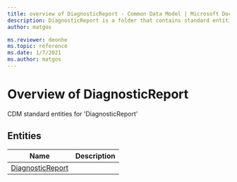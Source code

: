 ```yaml
---
title: overview of DiagnosticReport - Common Data Model | Microsoft Docs
description: DiagnosticReport is a folder that contains standard entities related to the Common Data Model.
author: matgos

ms.reviewer: deonhe
ms.topic: reference
ms.date: 1/7/2021
ms.author: matgos
---
```


# Overview of DiagnosticReport

CDM standard entities for 'DiagnosticReport'  

## Entities

|Name|Description|
|---|---|
|[DiagnosticReport](DiagnosticReport.md)||
